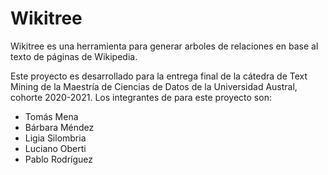 # Wikitree

Wikitree es una herramienta para generar arboles de relaciones en base al texto de páginas de Wikipedia.

Este proyecto es desarrollado para la entrega final de la cátedra de Text Mining de la Maestría de Ciencias de Datos de la Universidad Austral, cohorte 2020-2021. Los integrantes de para este proyecto son:

* Tomás Mena
* Bárbara Méndez
* Ligia Silombria
* Luciano Oberti
* Pablo Rodríguez